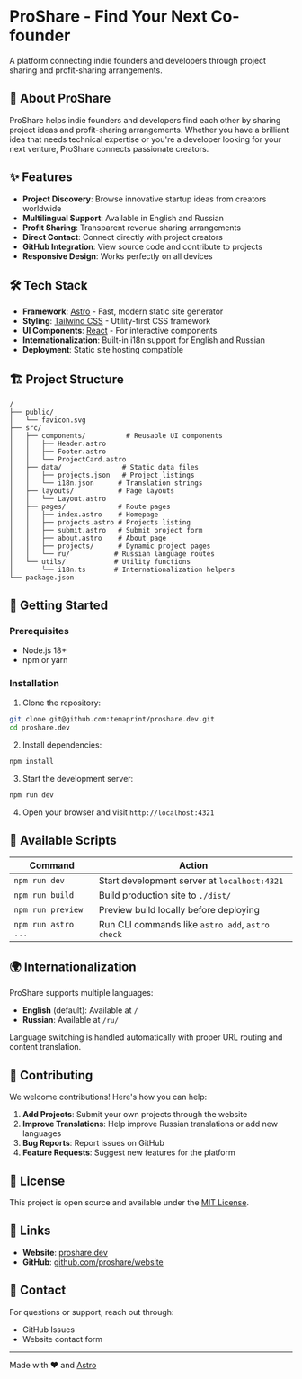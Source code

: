 # ProShare - Find Your Next Co-founder


A platform connecting indie founders and developers through project sharing and profit-sharing arrangements.

## 🚀 About ProShare

ProShare helps indie founders and developers find each other by sharing project ideas and profit-sharing arrangements. Whether you have a brilliant idea that needs technical expertise or you're a developer looking for your next venture, ProShare connects passionate creators.

## ✨ Features

- **Project Discovery**: Browse innovative startup ideas from creators worldwide
- **Multilingual Support**: Available in English and Russian
- **Profit Sharing**: Transparent revenue sharing arrangements
- **Direct Contact**: Connect directly with project creators
- **GitHub Integration**: View source code and contribute to projects
- **Responsive Design**: Works perfectly on all devices

## 🛠 Tech Stack

- **Framework**: [Astro](https://astro.build) - Fast, modern static site generator
- **Styling**: [Tailwind CSS](https://tailwindcss.com) - Utility-first CSS framework
- **UI Components**: [React](https://reactjs.org) - For interactive components
- **Internationalization**: Built-in i18n support for English and Russian
- **Deployment**: Static site hosting compatible

## 🏗 Project Structure

```text
/
├── public/
│   └── favicon.svg
├── src/
│   ├── components/          # Reusable UI components
│   │   ├── Header.astro
│   │   ├── Footer.astro
│   │   └── ProjectCard.astro
│   ├── data/               # Static data files
│   │   ├── projects.json   # Project listings
│   │   └── i18n.json      # Translation strings
│   ├── layouts/           # Page layouts
│   │   └── Layout.astro
│   ├── pages/             # Route pages
│   │   ├── index.astro    # Homepage
│   │   ├── projects.astro # Projects listing
│   │   ├── submit.astro   # Submit project form
│   │   ├── about.astro    # About page
│   │   ├── projects/      # Dynamic project pages
│   │   └── ru/           # Russian language routes
│   └── utils/            # Utility functions
│       └── i18n.ts       # Internationalization helpers
└── package.json
```

## 🚀 Getting Started

### Prerequisites

- Node.js 18+ 
- npm or yarn

### Installation

1. Clone the repository:
```bash
git clone git@github.com:temaprint/proshare.dev.git
cd proshare.dev
```

2. Install dependencies:
```bash
npm install
```

3. Start the development server:
```bash
npm run dev
```

4. Open your browser and visit `http://localhost:4321`

## 📝 Available Scripts

| Command | Action |
|---------|--------|
| `npm run dev` | Start development server at `localhost:4321` |
| `npm run build` | Build production site to `./dist/` |
| `npm run preview` | Preview build locally before deploying |
| `npm run astro ...` | Run CLI commands like `astro add`, `astro check` |

## 🌍 Internationalization

ProShare supports multiple languages:

- **English** (default): Available at `/`
- **Russian**: Available at `/ru/`

Language switching is handled automatically with proper URL routing and content translation.

## 🤝 Contributing

We welcome contributions! Here's how you can help:

1. **Add Projects**: Submit your own projects through the website
2. **Improve Translations**: Help improve Russian translations or add new languages
3. **Bug Reports**: Report issues on GitHub
4. **Feature Requests**: Suggest new features for the platform

## 📄 License

This project is open source and available under the [MIT License](LICENSE).

## 🔗 Links

- **Website**: [proshare.dev](https://proshare.dev)
- **GitHub**: [github.com/proshare/website](https://github.com/temaprint/proshare.dev)

## 💬 Contact

For questions or support, reach out through:
- GitHub Issues
- Website contact form

---

Made with ❤️ and [Astro](https://astro.build)